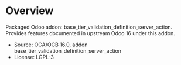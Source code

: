 # Overview

Packaged Odoo addon: base_tier_validation_definition_server_action. Provides features documented in upstream Odoo 16 under this addon.

- Source: OCA/OCB 16.0, addon base_tier_validation_definition_server_action
- License: LGPL-3
